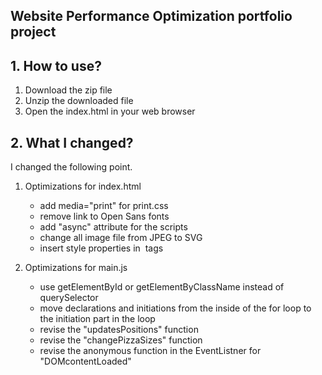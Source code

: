 ## Website Performance Optimization portfolio project

## 1. How to use?
  1. Download the zip file
  2. Unzip the downloaded file
  3. Open the index.html in your web browser
  
## 2. What I changed?
  I changed the following point.
 1. Optimizations for index.html
    * add media="print" for print.css
    * remove link to Open Sans fonts
    * add "async" attribute for the scripts 
    * change all image file from JPEG to SVG
    * insert style properties in <img> tags
    
 2. Optimizations for main.js
    * use getElementById or getElementByClassName instead of querySelector
    * move declarations and initiations from the inside of the for loop to the initiation part in the loop
    * revise the "updatesPositions" function
    * revise the "changePizzaSizes" function
    * revise the anonymous function in the EventListner for "DOMcontentLoaded"
     
    
